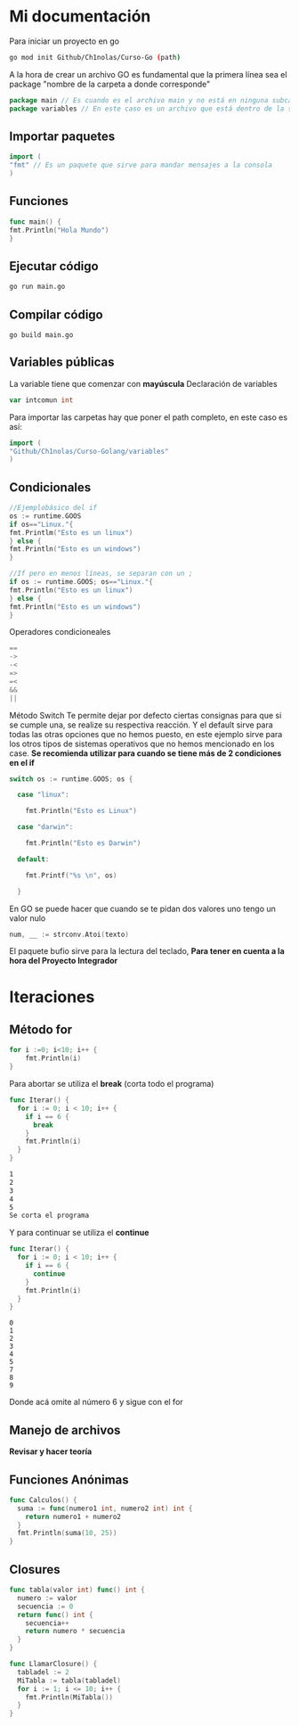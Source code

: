 # Mi documentación

Para iniciar un proyecto en go

```bash
go mod init Github/Ch1nolas/Curso-Go (path)
```

A la hora de crear un archivo GO es fundamental que la primera línea sea el package "nombre de la carpeta a donde corresponde"

```go
package main // Es cuando es el archivo main y no está en ninguna subcarpeta
package variables // En este caso es un archivo que está dentro de la subcarpeta variables
```

## Importar paquetes

```go
import (
"fmt" // Es un paquete que sirve para mandar mensajes a la consola
)
```

## Funciones

```go
func main() {
fmt.Println("Hola Mundo")
}
```

## Ejecutar código

```bash
go run main.go
```

## Compilar código

```shell
go build main.go
```

## Variables públicas

La variable tiene que comenzar con **mayúscula**
Declaración de variables

```go
var intcomun int
```

Para importar las carpetas hay que poner el path completo, en este caso es así:

```go
import (
"Github/Ch1nolas/Curso-Golang/variables"
)
```

## Condicionales

```go
//Ejemplobásico del if
os := runtime.GOOS
if os=="Linux."{
fmt.Printlm("Esto es un linux")
} else {
fmt.Println("Esto es un windows")
}

//If pero en menos líneas, se separan con un ;
if os := runtime.GOOS; os=="Linux."{
fmt.Println("Esto es un linux")
} else {
fmt.Println("Esto es un windows")
}
```

Operadores condicioneales

```go
==
->
-<
=>
=<
&&
||
```

Método Switch
Te permite dejar por defecto ciertas consignas para que si se cumple una, se realize su respectiva reacción. Y el default sirve para todas las otras opciones que no hemos puesto, en este ejemplo sirve para los otros tipos de sistemas operativos que no hemos mencionado en los case. **Se recomienda utilizar para cuando se tiene más de 2 condiciones en el if**

```go
switch os := runtime.GOOS; os {

  case "linux":

    fmt.Println("Esto es Linux")

  case "darwin":

    fmt.Println("Esto es Darwin")

  default:

    fmt.Printf("%s \n", os)

  }
```

En GO se puede hacer que cuando se te pidan dos valores uno tengo un valor nulo

```go
num, __ := strconv.Atoi(texto)
```

El paquete bufio sirve para la lectura del teclado, **Para tener en cuenta a la hora del Proyecto Integrador**

# Iteraciones

## Método for

```go
for i :=0; i<10; i++ {
	fmt.Println(i)
}
```

Para abortar se utiliza el **break** (corta todo el programa)

```go
func Iterar() {
  for i := 0; i < 10; i++ {
    if i == 6 {
      break
    }
    fmt.Println(i)
  }
}
```

```bash
1
2
3
4
5
Se corta el programa
```

Y para continuar se utiliza el **continue**

```go
func Iterar() {
  for i := 0; i < 10; i++ {
    if i == 6 {
      continue
    }
    fmt.Println(i)
  }
}
```

```shell
0
1
2
3
4
5
7
8
9
```

Donde acá omite al número 6 y sigue con el for

## Manejo de archivos

**Revisar y hacer teoría**

## Funciones Anónimas

```go
func Calculos() {
  suma := func(numero1 int, numero2 int) int {
    return numero1 + numero2
  }
  fmt.Println(suma(10, 25))
}
```

## Closures

```go
func tabla(valor int) func() int {
  numero := valor
  secuencia := 0
  return func() int {
    secuencia++
    return numero * secuencia
  }
}

func LlamarClosure() {
  tabladel := 2
  MiTabla := tabla(tabladel)
  for i := 1; i <= 10; i++ {
    fmt.Println(MiTabla())
  }
}
```
